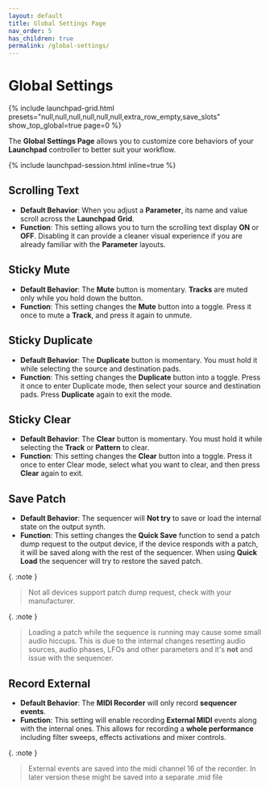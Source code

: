 ```yaml
---
layout: default
title: Global Settings Page
nav_order: 5
has_children: true
permalink: /global-settings/
---
```


# Global Settings

{% include launchpad-grid.html presets="null,null,null,null,null,null,extra_row_empty,save_slots" show_top_global=true page=0 %}

The **Global Settings Page** allows you to customize core behaviors of your **Launchpad** controller to better suit your workflow.

{% include launchpad-session.html inline=true %}

## Scrolling Text

- **Default Behavior**: When you adjust a **Parameter**, its name and value scroll across the **Launchpad** **Grid**.
- **Function**: This setting allows you to turn the scrolling text display **ON** or **OFF**. Disabling it can provide a cleaner visual experience if you are already familiar with the **Parameter** layouts.

## Sticky Mute

- **Default Behavior**: The **Mute** button is momentary. **Tracks** are muted only while you hold down the button.
- **Function**: This setting changes the **Mute** button into a toggle. Press it once to mute a **Track**, and press it again to unmute.

## Sticky Duplicate

- **Default Behavior**: The **Duplicate** button is momentary. You must hold it while selecting the source and destination pads.
- **Function**: This setting changes the **Duplicate** button into a toggle. Press it once to enter Duplicate mode, then select your source and destination pads. Press **Duplicate** again to exit the mode.

## Sticky Clear

- **Default Behavior**: The **Clear** button is momentary. You must hold it while selecting the **Track** or **Pattern** to clear.
- **Function**: This setting changes the **Clear** button into a toggle. Press it once to enter Clear mode, select what you want to clear, and then press **Clear** again to exit.

## Save Patch

- **Default Behavior**: The sequencer will **Not try** to save or load the internal state on the output synth.
- **Function**: This setting changes the **Quick Save** function to send a patch dump request to the output device, if the device responds with a patch, it will be saved along with the rest of the sequencer. When using **Quick Load** the sequencer will try to restore the saved patch.

{. :note }
>
> Not all devices support patch dump request, check with your manufacturer.

{. :note }
>
> Loading a patch while the sequence is running may cause some small audio hiccups.
> This is due to the internal changes resetting audio sources, audio phases, LFOs and other parameters and it's **not** and issue with the sequencer.

## Record External

- **Default Behavior**: The **MIDI Recorder** will only record **sequencer events**.
- **Function**: This setting will enable recording **External MIDI** events along with the internal ones. This allows for recording a **whole performance** including filter sweeps, effects activations and mixer controls.

{. :note }
>
> External events are saved into the midi channel 16 of the recorder. In later version these might be saved into a separate .mid file
